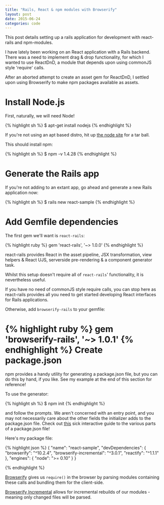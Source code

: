 ```yaml
---
title: "Rails, React & npm modules with Browserify"
layout: post
date: 2015-06-24
categories: code
---
```


This post details setting up a rails application for development with react-rails and npm-modules. 

I have lately been working on an React application with a Rails backend. There was a need to implement drag & drop functionality, for which I wanted to use ReactDnD, a module that depends upon using commonJS style 'require' calls. 

After an aborted attempt to create an asset gem for ReactDnD, I settled upon using Browserify to make npm packages available as assets.


Install Node.js
=====

First, naturally, we will need Node! 

{% highlight sh %}
$ apt-get install nodejs
{% endhighlight %}

If you're not using an apt based distro, hit up [the node site](https://nodejs.org/) for a tar ball.

This should install npm:

{% highlight sh %} 
$ npm -v 
1.4.28
{% endhighlight %} 

Generate the Rails app
=====

If you're not adding to an extant app, go ahead and generate a new Rails application now:

{% highlight sh %} 
$ rails new react-sample
{% endhighlight %} 

Add Gemfile dependencies
=====

The first gem we'll want is `react-rails`:

{% highlight ruby %} 
gem 'react-rails', '~> 1.0.0'
{% endhighlight %} 

react-rails provides React in the asset pipeline, JSX transformation, view helpers & React UJS, serverside pre-rendering & a component generator task.

Whilst this setup doesn't require all of `react-rails`' functionality, it is nevertheless useful. 

If you have no need of commonJS style require calls, you can stop here as react-rails provides all you need to get started developing React interfaces for Rails applications.

Otherwise, add `browserify-rails` to your gemfile:

{% highlight ruby %} 
gem 'browserify-rails', '~> 1.0.1'
{% endhighlight %} 
Create package.json
=====

npm provides a handy utility for generating a package.json file, but you can do this by hand, if you like. See my example at the end of this section for reference!

To use the generator: 

{% highlight sh %} 
$ npm init 
{% endhighlight %} 

and follow the prompts. We aren't concerned with an entry point, and you may not necessarily care about the other fields the initializer adds to the package.json file. Check out [this](http://browsenpm.org/package.json) sick interactive guide to the various parts of a package.json file!

Here's my package file:

{% highlight json %} 
{ 
  "name": "react-sample",
  "devDependencies": { 
    "browserify": "^10.2.4",
    "browserify-incremental": "^3.0.1",
    "reactify": "^1.1.1"
  },
  "engines": { 
    "node": ">= 0.10"
  }
}

{% endhighlight %} 

[Browserify](https://www.npmjs.com/package/browserify) gives us `require()` in the browser by parsing modules containing these calls and bundling them for the client-side.

[Browserify Incremental](https://www.npmjs.com/package/browserify-incremental) allows for incremental rebuilds of our modules - meaning only changed files will be parsed.



